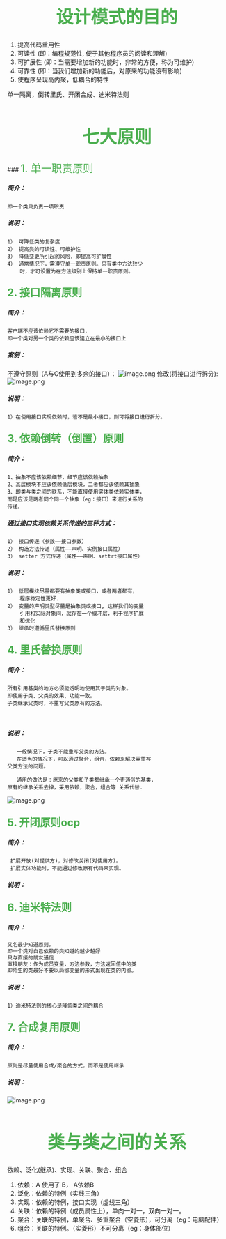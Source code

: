 

<h1 align='center' style='color:#4cAF50;font-size:40px'>  设计模式的目的  </h1>

1. 提高代码重用性
2. 可读性  (即：编程规范性, 便于其他程序员的阅读和理解)
3. 可扩展性  (即：当需要增加新的功能时，非常的方便，称为可维护) 
4. 可靠性  (即：当我们增加新的功能后，对原来的功能没有影响) 
5. 使程序呈现高内聚，低耦合的特性 



单一隔离，倒转里氏、开闭合成、迪米特法则

<h1 align='center' style='color:#4cAF50;font-size:40px'>   七大原则  </h1>
### <font color=#4CAF50 size=5>1. 单一职责原则</font>

##### 简介：  
	即一个类只负责一项职责
##### 说明：
	1） 可降低类的复杂度
	2） 提高类的可读性、可维护性
	3） 降低变更所引起的风险，即提高可扩展性
	4） 通常情况下，需遵守单一职责原则。只有类中方法较少
	    时，才可设置为在方法级别上保持单一职责原则。

### <font color=#4CAF50 size=5>2. 接口隔离原则</font>
##### 简介：  
	客户端不应该依赖它不需要的接口，
	即一个类对另一个类的依赖应该建立在最小的接口上 
 #####  案例：
不遵守原则（A与C使用到多余的接口）：
![image.png](https://i.loli.net/2020/02/13/lOgcnXwFId6rT37.png)
修改(将接口进行拆分):
![image.png](https://i.loli.net/2020/02/13/zBCstS8AvmGEJ7o.png)

##### 说明：
	1）在使用接口实现依赖时，若不是最小接口，则可将接口进行拆分。

### <font color=#4CAF50 size=5>3. 依赖倒转（倒置）原则</font>
##### 简介：  
	1、抽象不应该依赖细节，细节应该依赖抽象
	2、高层模块不应该依赖低层模块，二者都应该依赖其抽象
	3、即类与类之间的联系，不能直接使用实体类依赖实体类，
	而是应该是两者同个同一个抽象（eg：接口）来进行关系的
	传递。
##### 通过接口实现依赖关系传递的三种方式：
	1） 接口传递（参数——接口参数）
	2） 构造方法传递（属性——声明、实例接口属性）
	3） setter 方式传递（属性——声明、settrt接口属性）

##### 说明：
	1） 低层模块尽量都要有抽象类或接口，或者两者都有，
	    程序稳定性更好. 
	2） 变量的声明类型尽量是抽象类或接口, 这样我们的变量
	    引用和实际对象间，就存在一个缓冲层，利于程序扩展
	    和优化 
	3） 继承时遵循里氏替换原则 

### <font color=#4CAF50 size=5>4. 里氏替换原则</font>
##### 简介：  
	所有引用基类的地方必须能透明地使用其子类的对象。 
	即使用子类、父类的效果、功能一致。
	子类继承父类时，不重写父类原有的方法。


​	
##### 说明：
	   一般情况下，子类不能重写父类的方法。
	   在适当的情况下，可以通过聚合，组合，依赖来解决需重写
	父类方法的问题。
	
	   通用的做法是：原来的父类和子类都继承一个更通俗的基类，
	原有的继承关系去掉，采用依赖，聚合，组合等 关系代替. 
![image.png](https://i.loli.net/2020/02/13/gW5nxXk8ePiHJ1h.png)
### <font color=#4CAF50 size=5>5. 开闭原则ocp</font>
##### 简介：  
	 扩展开放(对提供方)，对修改关闭(对使用方)。
	 扩展实体功能时，不能通过修改原有代码来实现。
##### 说明：

### <font color=#4CAF50 size=5>6. 迪米特法则</font>
##### 简介：  
```html
又名最少知道原则。
即一个类对自己依赖的类知道的越少越好
只与直接的朋友通信
直接朋友：作为成员变量，方法参数，方法返回值中的类
即陌生的类最好不要以局部变量的形式出现在类的内部。 
```
##### 说明：
	1）迪米特法则的核心是降低类之间的耦合

### <font color=#4CAF50 size=5>7. 合成复用原则</font>
##### 简介：  
	原则是尽量使用合成/聚合的方式，而不是使用继承 
##### 说明：
![image.png](https://i.loli.net/2020/02/13/6yKLmsoPpI9i2c4.png)

<h1 align='center' style='color:#4cAF50;font-size:40px'>   类与类之间的关系</h1>

依赖、泛化(继承)、实现、关联、聚合、组合

1. 依赖：A 使用了 B， A依赖B
2. 泛化：依赖的特例（实线三角）
3. 实现：依赖的特例，接口实现（虚线三角）
4. 关联：依赖的特例（成员属性上），单向一对一，双向一对一。
5. 聚合：关联的特例，单聚合、多重聚合（空菱形），可分离（eg：电脑配件）
6. 组合：关联的特例。（实菱形）不可分离（eg：身体部位）